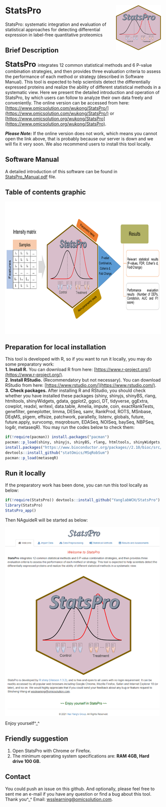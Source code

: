 # StatsPro<img src="StatsProhome.png" align="right" height="145" width="145"/>
StatsPro: systematic integration and evaluation of statistical approaches for detecting differential expression in label-free quantitative proteomics

## Brief Description
**<font size='5'> StatsPro </font>** integrates 12 common statistical methods and 6 P-value combination strategies, and then provides three evaluation criteria to assess the performance of each method or strategy (described in Software Manual). This tool is expected to help scientists detect the differentially expressed proteins and realize the ability of different statistical methods in a systematic view. Here we present the detailed introduction and operation of StatsPro, by which users can follow to analyze their own data freely and conveniently. The online version can be accessed from here: [https://www.omicsolution.com/wukong/StatsPro/](https://www.omicsolution.com/wukong/StatsPro/) or [https://www.omicsolution.org/wukong/StatsPro](https://www.omicsolution.org/wukong/StatsPro).

***Please Note:*** If the online version does not work, which means you cannot open the link above, that is probably because our server is down and we will fix it very soon. We also recommend users to install this tool locally.

## Software Manual
A detailed introduction of this software can be found in [StatsPro_Manual.pdf](https://github.com/YanglabWCH/StatsPro/blob/main/StatsPro_Manual.pdf) file.

## Table of contents graphic

<img src="StatsPro_TOC.png" align="center" height="429" width="800"/>

## Preparation for local installation
This tool is developed with R, so if you want to run it locally, you may do some preparatory work:  
**1. Install R.** You can download R from here: [https://www.r-project.org/](https://www.r-project.org/).  
**2. Install RStudio.** (Recommendatory but not necessary). You can download RStudio from here: [https://www.rstudio.com/](https://www.rstudio.com/).  
**3. Check packages.** After installing R and RStudio, you should check whether you have installed these packages (shiny, shinyjs, shinyBS, rlang, htmltools, shinyWidgets, gdata, ggplot2, ggsci, DT, tidyverse, ggExtra, cowplot, readxl, writexl, data.table, Amelia, impute, coin, exactRankTests, genefilter, geneplotter, limma, DESeq, samr, RankProd, ROTS, MSnbase, DEqMS, plgem, effsize, patchwork, parallelly, listenv, globals, future, future.apply, survcomp, msqrobsum, EDASeq, NOISeq, baySeq, NBPSeq, log4r, metaseqR). You may run the codes below to check them:

```r
if(!require(pacman)) install.packages("pacman")
pacman::p_load(shiny, shinyjs, shinyBS, rlang, htmltools, shinyWidgets, gdata, ggplot2, ggsci, DT, tidyverse, ggExtra, cowplot, readxl, writexl, data.table, Amelia, impute, coin, exactRankTests, genefilter, geneplotter, limma, samr, RankProd, ROTS, MSnbase, DEqMS, plgem, effsize, patchwork, parallelly, listenv, globals, future, future.apply, survcomp, EDASeq, NOISeq, baySeq, NBPSeq, log4r)
install.packages("https://www.bioconductor.org/packages//2.10/bioc/src/contrib/DESeq_1.8.3.tar.gz", repos = NULL, type = "source")
devtools::install_github("statOmics/MSqRobSum")
pacman::p_load(metaseqR)
```

## Run it locally
If the preparatory work has been done, you can run this tool locally as below:
```r
if(!require(StatsPro)) devtools::install_github("YanglabWCH/StatsPro")
library(StatsPro)
StatsPro_app()
```

Then NAguideR will be started as below:

<img src="homepage.png" align="center" height="612" width="500"/>


Enjoy yourself^_^


## Friendly suggestion
1. Open StatsPro with Chrome or Firefox.
2. The minimum operating system specifications are: **RAM 4GB, Hard drive 100 GB.**


## Contact
You could push an issue on this github. And optionally, please feel free to sent me an e-mail if you have any question or find a bug about this tool. Thank you^_^
Email: wsslearning@omicsolution.com.
